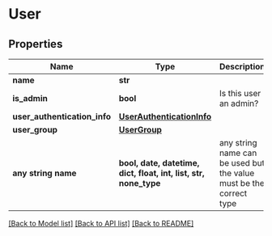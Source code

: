 # User


## Properties
Name | Type | Description | Notes
------------ | ------------- | ------------- | -------------
**name** | **str** |  | 
**is_admin** | **bool** | Is this user an admin? | 
**user_authentication_info** | [**UserAuthenticationInfo**](UserAuthenticationInfo.md) |  | [optional] 
**user_group** | [**UserGroup**](UserGroup.md) |  | [optional] 
**any string name** | **bool, date, datetime, dict, float, int, list, str, none_type** | any string name can be used but the value must be the correct type | [optional]

[[Back to Model list]](../README.md#documentation-for-models) [[Back to API list]](../README.md#documentation-for-api-endpoints) [[Back to README]](../README.md)


